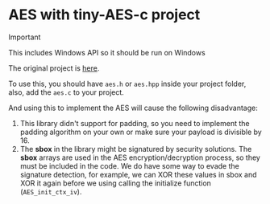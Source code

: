 # AES with tiny-AES-c project

> [!IMPORTANT]
> This includes Windows API so it should be run on Windows

The original project is [here](https://github.com/kokke/tiny-AES-c).

To use this, you should have `aes.h` or `aes.hpp` inside your project folder, also, add the `aes.c` to your project.

And using this to implement the AES will cause the following disadvantage:

1. This library didn't support for padding, so you need to implement the padding algorithm on your own or make sure your payload is divisible by 16.
2. The **sbox** in the library might be signatured by security solutions. The **sbox** arrays are used in the AES encryption/decryption process, so they must be included in the code. We do have some way to evade the signature detection, for example, we can XOR these values in sbox and XOR it again before we using calling the initialize function (`AES_init_ctx_iv`).
